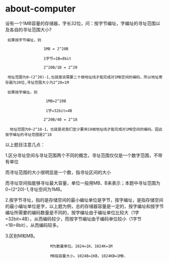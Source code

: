 # about-computer
 设有一个1MB容量的存储器，字长32位，问：按字节编址，字编址的寻址范围以及各自的寻址范围大小? 

     如果按字节编址，则 

                     1MB = 2^20B 

                     1字节=1B=8bit 

                     2^20B/1B = 2^20 

     地址范围为0~(2^20)-1,也就是说需要二十根地址线才能完成对1MB空间的编码，所以地址寄存器为20位,寻址范围大小为2^20=1M

     如果按字编址，则

                      1MB=2^20B

                      1字=32bit=4B

                     2^20B/4B = 2^18   

      地址范围为0~2^18-1，也就是说我们至少要用18根地址线才能完成对1MB空间的编码。因此按字编址的寻址范围是2^18

以上题目注意几点：

 

1.区分寻址空间与寻址范围两个不同的概念，寻址范围仅仅是一个数字范围，不带有单位

而寻址范围的大小很明显是一个数，指寻址区间的大小

  而寻址空间指能够寻址最大容量，单位一般用MB、B来表示；本题中寻址范围为0~(2^20)-1,寻址空间为1MB。

 

2.按字节寻址，指的是存储空间的最小编址单位是字节，按字编址，是指存储空间的最小编址单位是字，以上题为例，总的存储器容量是一定的，按字编址和按字节编址所需要的编码数量是不同的，按字编址由于编址单位比较大（1字=32bit=4B），从而编码较少，而按字节编址由于编码单位较小（1字节=1B=8bit），从而编码较多。

 

3.区别M和MB。

                        M为数量单位。1024=1K，1024K=1M

                        MB指容量大小。1024B=1KB，1024KB=1MB.
